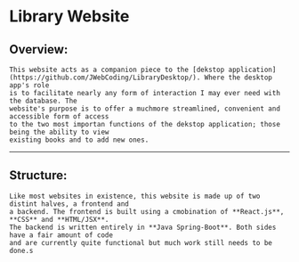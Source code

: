 # Library Website

## Overview:

	This website acts as a companion piece to the [dekstop application](https://github.com/JWebCoding/LibraryDesktop/). Where the desktop app's role 
	is to facilitate nearly any form of interaction I may ever need with the database. The 
	website's purpose is to offer a muchmore streamlined, convenient and accessible form of access 
	to the two most importan functions of the dekstop application; those being the ability to view 
	existing books and to add new ones. 

---------------------------
## Structure:

	Like most websites in existence, this website is made up of two distint halves, a frontend and 
	a backend. The frontend is built using a cmobination of **React.js**, **CSS** and **HTML/JSX**. 
	The backend is written entirely in **Java Spring-Boot**. Both sides have a fair amount of code 
	and are currently quite functional but much work still needs to be done.s